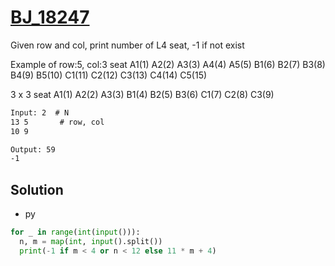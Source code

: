 # [BJ_18247](https://acmicpc.net/problem/18247)

Given row and col, print number of L4 seat, -1 if not exist

Example of row:5, col:3 seat
A1(1)  A2(2)  A3(3)  A4(4)  A5(5)
B1(6)  B2(7)  B3(8)  B4(9)  B5(10)
C1(11) C2(12) C3(13) C4(14) C5(15)

3 x 3 seat
A1(1) A2(2) A3(3)
B1(4) B2(5) B3(6)
C1(7) C2(8) C3(9)

```txt
Input: 2  # N
13 5       # row, col
10 9

Output: 59
-1
```

## Solution

* py

```py
for _ in range(int(input())):
  n, m = map(int, input().split())
  print(-1 if m < 4 or n < 12 else 11 * m + 4)
```
